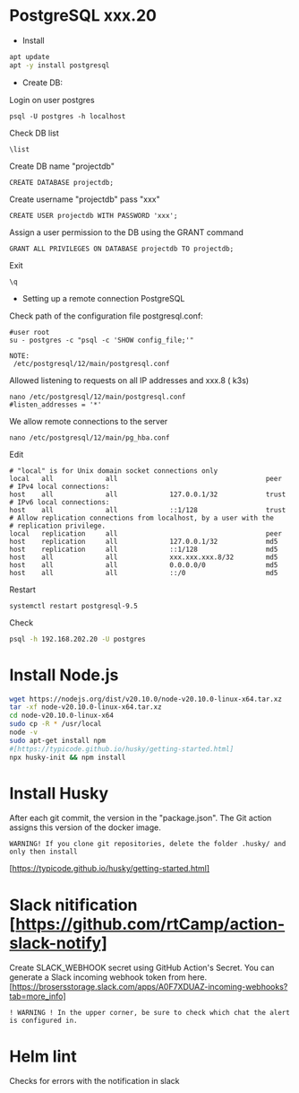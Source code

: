# PostgreSQL  xxx.20

* Install

```bash
apt update
apt -y install postgresql
```

* Create DB:

Login on user postgres
```
psql -U postgres -h localhost
```
Check DB list
```
\list
```
Create DB name "projectdb"
```
CREATE DATABASE projectdb;
```
Create username "projectdb" pass "xxx"
```
CREATE USER projectdb WITH PASSWORD 'xxx';
```
Assign a user permission to the DB using the GRANT command
```
GRANT ALL PRIVILEGES ON DATABASE projectdb TO projectdb;
```
Exit
```
\q
```


* Setting up a remote connection PostgreSQL

Check path of the configuration file postgresql.conf:

```
#user root
su - postgres -c "psql -c 'SHOW config_file;'"
```
```
NOTE:
 /etc/postgresql/12/main/postgresql.conf

```
Allowed listening to requests on all IP addresses and xxx.8 ( k3s)
```
nano /etc/postgresql/12/main/postgresql.conf
#listen_addresses = '*'
```
We allow remote connections to the server
```
nano /etc/postgresql/12/main/pg_hba.conf
```

Edit
```
# "local" is for Unix domain socket connections only
local   all             all                                     peer
# IPv4 local connections:
host    all             all             127.0.0.1/32            trust
# IPv6 local connections:
host    all             all             ::1/128                 trust
# Allow replication connections from localhost, by a user with the
# replication privilege.
local   replication     all                                     peer
host    replication     all             127.0.0.1/32            md5
host    replication     all             ::1/128                 md5
host    all             all             xxx.xxx.xxx.8/32        md5
host    all             all             0.0.0.0/0               md5
host    all             all             ::/0                    md5
```

Restart
```
systemctl restart postgresql-9.5
```

Check
```bash
psql -h 192.168.202.20 -U postgres
```

# Install Node.js

```bash
wget https://nodejs.org/dist/v20.10.0/node-v20.10.0-linux-x64.tar.xz
tar -xf node-v20.10.0-linux-x64.tar.xz
cd node-v20.10.0-linux-x64
sudo cp -R * /usr/local
node -v
sudo apt-get install npm 
#[https://typicode.github.io/husky/getting-started.html]
npx husky-init && npm install
```

# Install Husky

After each git commit, the version in the "package.json". The Git action assigns this version of the docker image.

```
WARNING! If you clone git repositories, delete the folder .husky/ and only then install
```
[https://typicode.github.io/husky/getting-started.html]


# Slack nitification  [https://github.com/rtCamp/action-slack-notify]

Create SLACK_WEBHOOK secret using GitHub Action's Secret. You can generate a Slack incoming webhook token from here.
[https://brosersstorage.slack.com/apps/A0F7XDUAZ-incoming-webhooks?tab=more_info]

```
! WARNING ! In the upper corner, be sure to check which chat the alert is configured in.
```

# Helm lint

Checks for errors with the notification in slack
